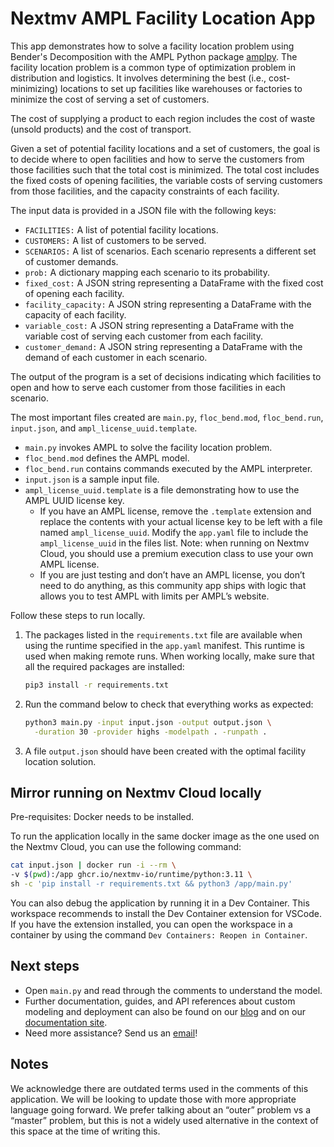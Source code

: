 # Nextmv AMPL Facility Location App

This app demonstrates how to solve a facility location problem using Bender's
Decomposition with the AMPL Python package [amplpy][amplpy]. The facility
location problem is a common type of optimization problem in distribution and
logistics. It involves determining the best (i.e., cost-minimizing) locations to
set up facilities like warehouses or factories to minimize the cost of serving a
set of customers.

The cost of supplying a product to each region includes the cost of waste
(unsold products) and the cost of transport.

Given a set of potential facility locations and a set of customers, the goal is
to decide where to open facilities and how to serve the customers from those
facilities such that the total cost is minimized. The total cost includes the
fixed costs of opening facilities, the variable costs of serving customers from
those facilities, and the capacity constraints of each facility.

The input data is provided in a JSON file with the following keys:

* `FACILITIES:` A list of potential facility locations.
* `CUSTOMERS:` A list of customers to be served.
* `SCENARIOS:` A list of scenarios. Each scenario represents a different set of
customer demands.
* `prob:` A dictionary mapping each scenario to its probability.
* `fixed_cost:` A JSON string representing a DataFrame with the fixed cost of
opening each facility.
* `facility_capacity:` A JSON string representing a DataFrame with the capacity
  of each facility.
* `variable_cost:` A JSON string representing a DataFrame with the variable cost
of serving each customer from each facility.
* `customer_demand:` A JSON string representing a DataFrame with the demand of
  each customer in each scenario.

The output of the program is a set of decisions indicating which facilities to
open and how to serve each customer from those facilities in each scenario.

The most important files created are `main.py`, `floc_bend.mod`,
`floc_bend.run`, `input.json`, and `ampl_license_uuid.template`.

* `main.py` invokes AMPL to solve the facility location problem.
* `floc_bend.mod` defines the AMPL model.
* `floc_bend.run` contains commands executed by the AMPL interpreter.
* `input.json` is a sample input file.
* `ampl_license_uuid.template` is a file demonstrating how to use the AMPL UUID
  license key.
  * If you have an AMPL license, remove the `.template` extension and replace
    the contents with your actual license key to be left with a file named
    `ampl_license_uuid`. Modify the `app.yaml` file to include the
    `ampl_license_uuid` in the files list. Note: when running on Nextmv Cloud,
    you should use a premium execution class to use your own AMPL license.
  * If you are just testing and don’t have an AMPL license, you don’t need to
    do anything, as this community app ships with logic that allows you to test
    AMPL with limits per AMPL’s website.

Follow these steps to run locally.

1. The packages listed in the `requirements.txt` file are available when using
   the runtime specified in the `app.yaml` manifest. This runtime is used when
   making remote runs. When working locally, make sure that all the required
   packages are installed:

    ```bash
    pip3 install -r requirements.txt
    ```

2. Run the command below to check that everything works as expected:

    ```bash
    python3 main.py -input input.json -output output.json \
      -duration 30 -provider highs -modelpath . -runpath .
    ```

3. A file `output.json` should have been created with the optimal facility
   location solution.

## Mirror running on Nextmv Cloud locally

Pre-requisites: Docker needs to be installed.

To run the application locally in the same docker image as the one used on the
Nextmv Cloud, you can use the following command:

```bash
cat input.json | docker run -i --rm \
-v $(pwd):/app ghcr.io/nextmv-io/runtime/python:3.11 \
sh -c 'pip install -r requirements.txt && python3 /app/main.py'
```

You can also debug the application by running it in a Dev Container. This
workspace recommends to install the Dev Container extension for VSCode. If you
have the extension installed, you can open the workspace in a container by using
the command `Dev Containers: Reopen in Container`.

## Next steps

* Open `main.py` and read through the comments to understand the model.
* Further documentation, guides, and API references about custom modeling and
  deployment can also be found on our [blog](https://www.nextmv.io/blog) and on
  our [documentation site](https://docs.nextmv.io).
* Need more assistance? Send us an [email](mailto:support@nextmv.io)!

## Notes

We acknowledge there are outdated terms used in the comments of this
application. We will be looking to update those with more appropriate language
going forward. We prefer talking about an “outer” problem vs a “master” problem,
but this is not a widely used alternative in the context of this space at the
time of writing this.

[amplpy]: https://amplpy.ampl.com/en/latest/?_gl=1*16ca5pw*_ga*Nzk4OTUwMDgwLjE3MDgzNTIzMzg.*_ga_FY84K2YRRE*MTcwODQ0NTgwMy42LjEuMTcwODQ0NTgzOC4wLjAuMA..
